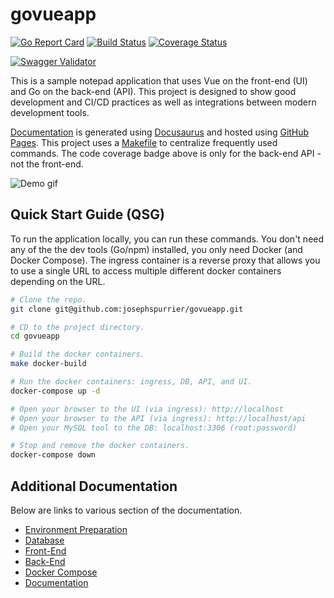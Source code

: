 # govueapp

[![Go Report Card](https://goreportcard.com/badge/github.com/josephspurrier/govueapp)](https://goreportcard.com/report/github.com/josephspurrier/govueapp)
[![Build Status](https://travis-ci.org/josephspurrier/govueapp.svg)](https://travis-ci.org/josephspurrier/govueapp)
[![Coverage Status](https://coveralls.io/repos/github/josephspurrier/govueapp/badge.svg?branch=master&timestamp=20200313-01)](https://coveralls.io/github/josephspurrier/govueapp?branch=master)

[![Swagger Validator](https://online.swagger.io/validator?url=https://raw.githubusercontent.com/josephspurrier/govueapp/master/src/app/api/static/swagger/swagger.json)](https://petstore.swagger.io/?url=https://raw.githubusercontent.com/josephspurrier/govueapp/master/src/app/api/static/swagger/swagger.json)

This is a sample notepad application that uses Vue on the front-end (UI) and Go on the back-end (API). This project is designed to show good development and CI/CD practices as well as integrations between modern development tools.

[Documentation](https://josephspurrier.github.io/govueapp/) is generated using [Docusaurus](https://docusaurus.io/) and hosted using [GitHub Pages](https://pages.github.com/). This project uses a [Makefile](Makefile) to centralize frequently used commands. The code coverage badge above is only for the back-end API - not the front-end.

![Demo gif](https://user-images.githubusercontent.com/2394539/76177148-ac753e00-6189-11ea-963b-bff38b29e8ed.gif)

## Quick Start Guide (QSG)

To run the application locally, you can run these commands. You don't need any of the the dev tools (Go/npm) installed, you only need Docker (and Docker Compose). The ingress container is a reverse proxy that allows you to use a single URL to access multiple different docker containers depending on the URL.

```bash
# Clone the repo.
git clone git@github.com:josephspurrier/govueapp.git

# CD to the project directory.
cd govueapp

# Build the docker containers.
make docker-build

# Run the docker containers: ingress, DB, API, and UI.
docker-compose up -d

# Open your browser to the UI (via ingress): http://localhost
# Open your browser to the API (via ingress): http://localhost/api
# Open your MySQL tool to the DB: localhost:3306 (root:password)

# Stop and remove the docker containers.
docker-compose down
```

## Additional Documentation

Below are links to various section of the documentation.

- [Environment Preparation](https://josephspurrier.github.io/govueapp/docs/tutorial/env-prep)
- [Database](https://josephspurrier.github.io/govueapp/docs/database)
- [Front-End](https://josephspurrier.github.io/govueapp/docs/front-end)
- [Back-End](https://josephspurrier.github.io/govueapp/docs/back-end)
- [Docker Compose](https://josephspurrier.github.io/govueapp/docs/docker-compose)
- [Documentation](https://josephspurrier.github.io/govueapp/docs/documentation)